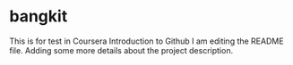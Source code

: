# bangkit
This is for test in Coursera Introduction to Github
I am editing the README file. Adding some more details about the project description.
